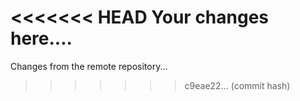 <<<<<<< HEAD
Your changes here....
=======
Changes from the remote repository...
>>>>>>> c9eae22... (commit hash)
